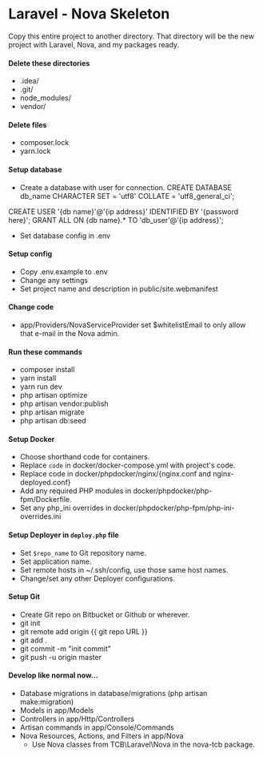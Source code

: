 # Laravel - Nova Skeleton

Copy this entire project to another directory. That directory will be 
the new project with Laravel, Nova, and my packages ready. 

#### Delete these directories
- .idea/
- .git/ 
- node_modules/
- vendor/

#### Delete files
- composer.lock
- yarn.lock

#### Setup database
- Create a database with user for connection.
CREATE DATABASE db_name 
  CHARACTER SET = 'utf8'
  COLLATE = 'utf8_general_ci';

CREATE USER '{db name}'@'{ip address}' IDENTIFIED BY '{password here}';
GRANT ALL ON {db name}.* TO 'db_user'@'{ip address}';
- Set database config in .env

#### Setup config
- Copy .env.example to .env
- Change any settings
- Set project name and description in public/site.webmanifest

#### Change code
- app/Providers/NovaServiceProvider set $whitelistEmail to only 
allow that e-mail in the Nova admin.

#### Run these commands
- composer install
- yarn install
- yarn run dev
- php artisan optimize
- php artisan vendor:publish
- php artisan migrate 
- php artisan db:seed

#### Setup Docker
- Choose shorthand code for containers. 
- Replace `code` in docker/docker-compose.yml with project's code.
- Replace code in docker/phpdocker/nginx/{nginx.conf and nginx-deployed.conf}
- Add any required PHP modules in docker/phpdocker/php-fpm/Dockerfile.
- Set any php_ini overrides in docker/phpdocker/php-fpm/php-ini-overrides.ini

#### Setup Deployer in `deploy.php` file
- Set `$repo_name` to Git repository name.
- Set application name.
- Set remote hosts in ~/.ssh/config, use those same host names.
- Change/set any other Deployer configurations.

#### Setup Git
- Create Git repo on Bitbucket or Github or wherever.
- git init
- git remote add origin {{ git repo URL }}
- git add .
- git commit -m "init commit"
- git push -u origin master

#### Develop like normal now...
- Database migrations in database/migrations (php artisan make:migration)
- Models in app/Models
- Controllers in app/Http/Controllers
- Artisan commands in app/Console/Commands
- Nova Resources, Actions, and Filters in app/Nova
    - Use Nova classes from TCB\Laravel\Nova in the nova-tcb package.
